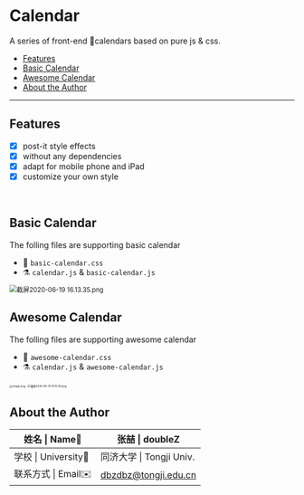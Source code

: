 # Calendar

A series of front-end 📆calendars based on pure js & css.

* [Features](#features)
* [Basic Calendar](#basic-calendar)
* [Awesome Calendar](#awesome-calendar)
* [About the Author](#about-the-author)

------

## Features

- [x] post-it style effects
- [x] without any dependencies
- [x] adapt for mobile phone and iPad
- [x] customize your own style

<br/>

## Basic Calendar

The folling files are supporting basic calendar

- :art:  `basic-calendar.css`
- :alembic: `calendar.js` &  `basic-calendar.js`

<img src="https://upload-images.jianshu.io/upload_images/12014150-327d906495ab0877.png?imageMogr2/auto-orient/strip%7CimageView2/2/w/1240" alt="截屏2020-06-19 16.13.35.png" style="zoom:80%;" />

<br/>

## Awesome Calendar

The folling files are supporting awesome calendar

- :art: `awesome-calendar.css`
- :alembic:  `calendar.js` & `awesome-calendar.js`

<img src="https://upload-images.jianshu.io/upload_images/12014150-52b934a71e61bc06.png?imageMogr2/auto-orient/strip%7CimageView2/2/w/1240" alt="image.png" style="zoom:33%;" />

<img src="https://upload-images.jianshu.io/upload_images/12014150-25effd218960b27f.png?imageMogr2/auto-orient/strip%7CimageView2/2/w/1240" alt="截屏2020-06-19 16.15.40.png" style="zoom: 33%;" />

<br/>

## About the Author

| 姓名 \| Name👤       | 张喆 \| doubleZ                                     |
| ------------------- | --------------------------------------------------- |
| 学校 \| University🏫 | 同济大学 \| Tongji Univ.                            |
| 联系方式 \| Email✉️  | [dbzdbz@tongji.edu.cn](mailto:dbzdbz@tongji.edu.cn) |

<br/>